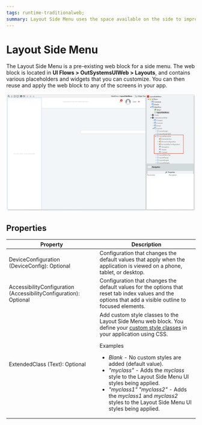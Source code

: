 ```yaml
---
tags: runtime-traditionalweb; 
summary: Layout Side Menu uses the space available on the side to improve navigation. 
---
```


# Layout Side Menu

The Layout Side Menu is a pre-existing web block for a side menu. The web block is located in **UI Flows > OutSystemsUIWeb > Layouts**, and contains various placeholders and widgets that you can customize. You can then reuse and apply the web block to any of the screens in your app. 

![](<images/layoutsidemenu-1-ss.png?width=800>)

## Properties

| **Property** |  **Description** |  
|---|---|
| DeviceConfiguration (DeviceConfig): Optional  |  Configuration that changes the default values that apply when the application is viewed on a phone, tablet, or desktop. | 
| AccessibilityConfiguration (AccessibilityConfiguration): Optional | Configuration that changes the default values for the options that reset tab index values and the options that add a visible outline to focused elements.|
| ExtendedClass (Text): Optional |  Add custom style classes to the Layout Side Menu web block. You define your [custom style classes](../../../../../develop/ui/look-feel/css.md) in your application using CSS. <p>Examples <ul><li>_Blank_ - No custom styles are added (default value).</li><li>_"myclass"_ - Adds the _myclass_ style to the Layout Side Menu UI styles being applied.</li><li>_"myclass1" "myclass2"_ - Adds the _myclass1_ and _myclass2_ styles to the Layout Side Menu UI styles being applied.</li></ul></p> |



